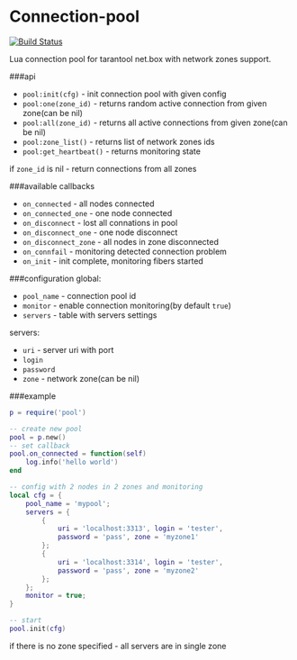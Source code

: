 # Connection-pool 
[![Build Status](https://travis-ci.org/tarantool/connection-pool.svg?branch=master)](https://travis-ci.org/tarantool/connection-pool)

Lua connection pool for tarantool net.box with network zones support.

###api
* `pool:init(cfg)` - init connection pool with given config
* `pool:one(zone_id)`  - returns random active connection from given zone(can be nil)
* `pool:all(zone_id)`  - returns all active connections from given zone(can be nil)
* `pool:zone_list()` - returns list of network zones ids
* `pool:get_heartbeat()` - returns monitoring state

if `zone_id` is nil - return connections from all zones

###available callbacks
* `on_connected` - all nodes connected
* `on_connected_one` - one node connected
* `on_disconnect` - lost all connations in pool
* `on_disconnect_one` - one node disconnect
* `on_disconnect_zone` - all nodes in zone disconnected
* `on_connfail` - monitoring detected connection problem
* `on_init` - init complete, monitoring fibers started

###configuration
global:
* `pool_name` - connection pool id
* `monitor` - enable connection monitoring(by default `true`)
* `servers` - table with servers settings

servers:
* `uri` - server uri with port
* `login`
* `password`
* `zone` - network zone(can be nil)

###example
```lua
p = require('pool')

-- create new pool
pool = p.new()
-- set callback
pool.on_connected = function(self)
    log.info('hello world')
end

-- config with 2 nodes in 2 zones and monitoring
local cfg = {
    pool_name = 'mypool';
    servers = {
        {
            uri = 'localhost:3313', login = 'tester',
            password = 'pass', zone = 'myzone1'
        };
        {
            uri = 'localhost:3314', login = 'tester',
            password = 'pass', zone = 'myzone2'
        };
    };
    monitor = true;
}

-- start
pool.init(cfg)
```
if there is no zone specified - all servers are in single zone
